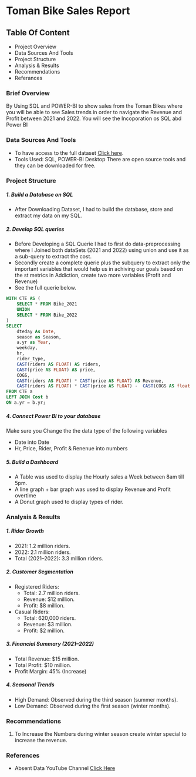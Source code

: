 # Toman Bike Sales Report
## Table Of Content
- Project Overview
- Data Sources And Tools
- Project Structure
- Analysis & Results
- Recommendations
- Referances
### Brief Overview
By Using SQL and POWER-BI to show sales from the Toman Bikes where you will be able to see Sales trends in order to navigate the Revenue and Profit between 2021 and 2022. You will see the Incoporation os SQL abd Power BI
### Data Sources And Tools
- To have access to the full dataset [Click here](https://github.com/Gaelim/YT_bike_share).
- Tools Used: SQL, POWER-BI Desktop There are open source tools and they can be downloaded for free.
### Project Structure
##### 1. Build a Database on SQL
   - After Downloading Dataset, I had to build the database, store and extract my data on my SQL.
##### 2. Develop SQL queries 
- Before Developing a SQL Querie I had to first do data-preprocessing where I Joined both dataSets (2021 and 2022) using union and use it as a sub-query to extract the cost.
- Secondly create a complete querie plus the subquery to extract only the important variables that would help us in achiving our goals based on the st metrics in Addiction, create two more variables (Profit and Revenue)
- See the full querie below.
``` sql
WITH CTE AS (
    SELECT * FROM Bike_2021
    UNION
    SELECT * FROM Bike_2022
)
SELECT 
    dteday As Date,
    season as Season,
    a.yr as Year,
    weekday,
    hr,
    rider_type,
    CAST(riders AS FLOAT) AS riders,
    CAST(price AS FLOAT) AS price,
    COGS,
    CAST(riders AS FLOAT) * CAST(price AS FLOAT) AS Revenue,
    CAST(riders AS FLOAT) * CAST(price AS FLOAT) -  CAST(COGS AS float ) * CAST(riders AS FLOAT)  AS Profit
FROM CTE a
LEFT JOIN Cost b
ON a.yr = b.yr;
```

##### 4. Connect Power BI to your database
Make sure you Change the the data type of the following variables
 - Date into Date
 - Hr, Price, Rider, Profit & Renenue into numbers
##### 5. Build a Dashboard
- A Table was used to display the Hourly sales a Week between 8am till 5pm.
- A line graph + bar graph was used to display Revenue and Profit overtime
- A Donut graph used to display types of rider.

###  Analysis & Results
##### 1. Rider Growth
  - 2021: 1.2 million riders.
  - 2022: 2.1 million riders.
  - Total (2021–2022): 3.3 million riders.
##### 2. Customer Segmentation
  - Registered Riders:
    - Total: 2.7 million riders.
    - Revenue: $12 million.
    - Profit: $8 million.
  - Casual Riders:
    - Total: 620,000 riders.
    - Revenue: $3 million.
    - Profit: $2 million.
##### 3. Financial Summary (2021–2022)
  - Total Revenue: $15 million.
  - Total Profit: $10 million.
  - Profit Margin: 45% (Increase)
##### 4. Seasonal Trends
  - High Demand: Observed during the third season (summer months).
  - Low Demand: Observed during the first season (winter months).

### Recommendations
1. To Increase the Numbers during winter season create winter special to increase the revenue.
### References
- Absent Data YouTube Channel [Click Here](https://www.youtube.com/@absentdata)


